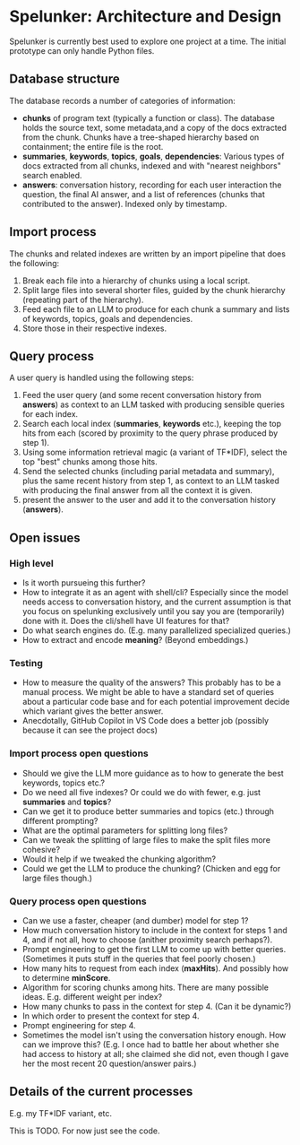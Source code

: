 # Spelunker: Architecture and Design

Spelunker is currently best used to explore one project at a time.
The initial prototype can only handle Python files.

## Database structure

The database records a number of categories of information:

- **chunks** of program text (typically a function or class).
  The database holds the source text, some metadata,and a copy of the docs extracted from the chunk.
  Chunks have a tree-shaped hierarchy based on containment; the entire file is the root.
- **summaries**, **keywords**, **topics**, **goals**, **dependencies**:
  Various types of docs extracted from all chunks, indexed and with "nearest neighbors" search enabled.
- **answers**: conversation history, recording for each user interaction the question, the final AI answer, and a list of references (chunks that contributed to the answer).
  Indexed only by timestamp.

## Import process

The chunks and related indexes are written by an import pipeline that does the following:

1. Break each file into a hierarchy of chunks using a local script.
2. Split large files into several shorter files, guided by the chunk hierarchy (repeating part of the hierarchy).
3. Feed each file to an LLM to produce for each chunk a summary and lists of keywords, topics, goals and dependencies.
4. Store those in their respective indexes.

## Query process

A user query is handled using the following steps:

1. Feed the user query (and some recent conversation history from **answers**) as context to an LLM tasked with producing sensible queries for each index.
2. Search each local index (**summaries**, **keywords** etc.), keeping the top hits from each (scored by proximity to the query phrase produced by step 1).
3. Using some information retrieval magic (a variant of TF\*IDF), select the top "best" chunks among those hits.
4. Send the selected chunks (including parial metadata and summary), plus the same recent history from step 1, as context to an LLM tasked with producing the final answer from all the context it is given.
5. present the answer to the user and add it to the conversation history (**answers**).

## Open issues

### High level

- Is it worth pursueing this further?
- How to integrate it as an agent with shell/cli?
  Especially since the model needs access to conversation history, and the current assumption is that you focus on spelunking exclusively until you say you are (temporarily) done with it.
  Does the cli/shell have UI features for that?
- Do what search engines do. (E.g. many parallelized specialized queries.)
- How to extract and encode **meaning**? (Beyond embeddings.)

### Testing

- How to measure the quality of the answers? This probably has to be a manual process.
  We might be able to have a standard set of queries about a particular code base and for each potential improvement decide which variant gives the better answer.
- Anecdotally, GitHub Copilot in VS Code does a better job (possibly because it can see the project docs)

### Import process open questions

- Should we give the LLM more guidance as to how to generate the best keywords, topics etc.?
- Do we need all five indexes? Or could we do with fewer, e.g. just **summaries** and **topics**?
- Can we get it to produce better summaries and topics (etc.) through different prompting?
- What are the optimal parameters for splitting long files?
- Can we tweak the splitting of large files to make the split files more cohesive?
- Would it help if we tweaked the chunking algorithm?
- Could we get the LLM to produce the chunking? (Chicken and egg for large files though.)

### Query process open questions

- Can we use a faster, cheaper (and dumber) model for step 1?
- How much conversation history to include in the context for steps 1 and 4, and if not all, how to choose (anither proximity search perhaps?).
- Prompt engineering to get the first LLM to come up with better queries. (Sometimes it puts stuff in the queries that feel poorly chosen.)
- How many hits to request from each index (**maxHits**). And possibly how to determine **minScore**.
- Algorithm for scoring chunks among hits. There are many possible ideas. E.g. different weight per index?
- How many chunks to pass in the context for step 4. (Can it be dynamic?)
- In which order to present the context for step 4.
- Prompt engineering for step 4.
- Sometimes the model isn't using the conversation history enough. How can we improve this?
  (E.g. I once had to battle her about whether she had access to history at all; she claimed she did not, even though I gave her the most recent 20 question/answer pairs.)

## Details of the current processes

E.g. my TF\*IDF variant, etc.

This is TODO. For now just see the code.
